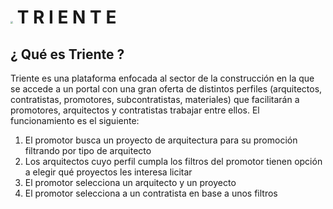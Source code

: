 # <img src="C:\Users\pablo\Desktop\IRONHACK\Final Project\Images\Logo\Triente logo.jpg" style="zoom:25%;" /> T    R    I    E    N    T    E   

## ¿ Qué es Triente ?

Triente es una plataforma enfocada al sector de la construcción en la que se accede a un portal con una gran oferta de distintos perfiles (arquitectos, contratistas, promotores, subcontratistas, materiales) que facilitarán a promotores, arquitectos y contratistas trabajar entre ellos. El funcionamiento es el siguiente:

1. El promotor busca un proyecto de arquitectura para su promoción filtrando por tipo de arquitecto
2. Los arquitectos cuyo perfil cumpla los filtros del promotor tienen opción a elegir qué proyectos les interesa licitar
3. El promotor selecciona un arquitecto y un proyecto
4. El promotor selecciona a un contratista en base a unos filtros

